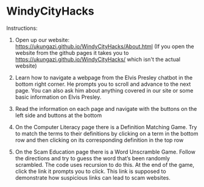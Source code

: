 # WindyCityHacks

Instructions:

1. Open up our website: https://ukungazi.github.io/WindyCityHacks/About.html (If you open the website from the github pages it takes you to https://ukungazi.github.io/WindyCityHacks/ which isn't the actual website)

2. Learn how to navigate a webpage from the Elvis Presley chatbot in the bottom right corner. He prompts you to scroll and advance to the next page. You can also ask him about anything covered in our site or some basic information on Elvis Presley. 

3. Read the information on each page and navigate with the buttons on the left side and buttons at the bottom

4. On the Computer Literacy page there is a Definition Matching Game. Try to match the terms to their definitions by clicking on a term in the bottom row and then clicking on its corresponding definition in the top row

5. On the Scam Education page there is a Word Unscramble Game. Follow the directions and try to guess the word that’s been randomly scrambled. The code uses recursion to do this. At the end of the game, click the link it prompts you to click. This link is supposed to demonstrate how suspicious links can lead to scam websites.

